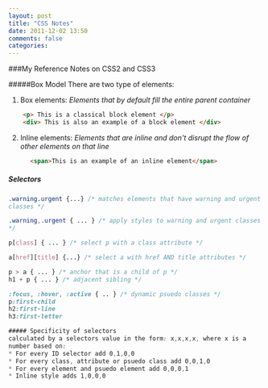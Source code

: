 ```yaml
---
layout: post
title: "CSS Notes"
date: 2011-12-02 13:50
comments: false
categories: 
---
```

###My Reference Notes on CSS2 and CSS3

#####Box Model
There are two type of elements:  
1. Box elements: *Elements that by default fill the entire parent container*  

``` html
    <p> This is a classical block element </p>
    <div> This is also an example of a block element </div>
```

2. Inline elements: *Elements that are inline and don't disrupt the flow
   of other elements on that line*  

``` html
      <span>This is an example of an inline element</span>  
```
##### Selectors
```css
.warning.urgent {...} /* matches elements that have warning and urgent
classes */

.warning,.urgent { ... } /* apply styles to warning and urgent classes
*/

p[class] { ... } /* select p with a class attribute */

a[href][title] {...} /* select a with href AND title attributes */

p > a { ... } /* anchor that is a child of p */
h1 + p { ... } /* adjacent sibling */

:focus, :hover, :active { .. } /* dynamic psuedo classes */
p:first-child
h2:first-line
h3:first-letter

##### Specificity of selectors 
calculated by a selectors value in the form: x,x,x,x, where x is a
number based on:  
* For every ID selector add 0,1,0,0
* For every class, attribute or psuedo class add 0,0,1,0
* For every element and psuedo element add 0,0,0,1
* Inline style adds 1,0,0,0

```
